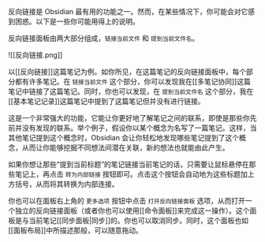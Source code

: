 反向链接是 Obsidian 最有用的功能之一。然而，在某些情况下，你可能会对它感到困惑。以下是一些你可能用得上的说明。

反向链接面板由两大部分组成，`链接当前文件` 和 `提到当前文件名`。

![[反向链接.png]]

以[[反向链接]]这篇笔记为例。如你所见，在这篇笔记的反向链接面板中，每个部分都有许多笔记。在 `链接当前文件` 这个部分，你可以发现我在[[多笔记协同]]这篇笔记中链接了这篇笔记。同时，你也可以发现，在 `提到当前文件名` 这个部分，我在[[基本笔记记录]]这篇笔记中提到了这篇笔记但并没有进行链接。

这是一个非常强大的功能，它能让你更好地了解笔记之间的联系，即使是那些你先前并没有发现的联系。举个例子，假设你以某个概念为名写了一篇笔记。这样，当其他笔记提到这个概念时，Obsidian 会让你轻松地发现哪些笔记提到了这个概念，从而让你能够挖掘不同想法间潜在关联，新的想法也就能由此产生。

如果你想让那些“提到当前标题”的笔记链接当前笔记的话，只需要让鼠标悬停在那些笔记上，再点击 `转为内部链接` 按钮即可。点击这个按钮会自动地为这些标题加上方括号，从而将其转换为内部连接。

你也可以在面板右上角的 `更多选项` 按钮中点击 `打开反向链接面板` 选项，从而打开一个独立的反向链接面板（或者你也可以使用[[命令面板]]来完成这一操作）。这个面板是与当前笔记[[同步面板|同步]]的。你也可以取消同步。同时，这个面板也如[[面板布局]]中所描述那般，可以随意拖动。